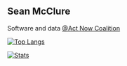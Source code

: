 ## Sean McClure

Software and data [@Act Now Coalition](https://github.com/covid-projections)

[![Top Langs](https://github-readme-stats.vercel.app/api/top-langs/?username=smcclure17&layout=compact&exclude_repo=smcclure17.github.io)](https://github.com/anuraghazra/github-readme-stats)

[![Stats](https://github-readme-stats.vercel.app/api?username=smcclure17&show_icons=true)]()
